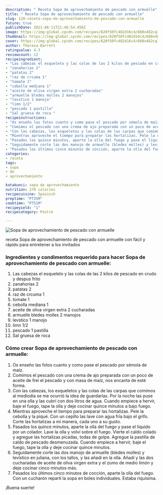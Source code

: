 ```yaml
---
description: " Receta Sopa de aprovechamiento de pescado con armuelle"
title: " Receta Sopa de aprovechamiento de pescado con armuelle"
slug: 120-receta-sopa-de-aprovechamiento-de-pescado-con-armuelle
future: true
publishDate: 2021-06-11T21:46:54.458Z
image: https://img-global.cpcdn.com/recipes/620f50fc482d16c4/680x482cq70/sopa-de-aprovechamiento-de-pescado-con-armuelle-foto-principal.jpg
thumbnail: https://img-global.cpcdn.com/recipes/620f50fc482d16c4/680x482cq70/sopa-de-aprovechamiento-de-pescado-con-armuelle-foto-principal.jpg
cover: https://img-global.cpcdn.com/recipes/620f50fc482d16c4/680x482cq70/sopa-de-aprovechamiento-de-pescado-con-armuelle-foto-principal.jpg
author: Theresa Barrett
ratingvalue: 4.3
reviewcount: 12
recipeingredient:
- "Las cabezas el esqueleto y las colas de las 2 kilos de pescado en crudo y despus frito "
- "zanahorias 2"
- "patatas 2"
- "raz de crcuma 1"
- "tomate 1"
- "cebolla mediana 1"
- "aceite de oliva virgen extra 2 cucharadas"
- "armuelle bledes molles 2 manojos"
- "levstico 1 manojo"
- "limn 1/2"
- "pescado 1 pastilla"
- "Sal gruesa de roca "
recipeinstructions:
- "Os enseño las fotos cuanto y como pase el pescado por sémola de maíz."
- "Comimos el pescado con una crema de ajo preparada con un poco de aceite de freí el pescado y con masa de maíz, nos encanta de esté forma."
- "Con las cabezas, los esqueletos y las colas de las carpas que comimos al mediodía se me ocurrió la idea de guardarlas. Por la noche las puse en una olla y las cubrí con dos litros de agua. Cuando empiece a hervir, baje el fuego, tape la olla y deje cocinar quince minutos a bajo fuego."
- "Mientras aproveche el tiempo para preparar las hortalizas. Pele la cebolla y la piqué. Con un cepillo las lave con agua fría bajo el grifo. Corte las hortalizas a mi manera, cada uno a su gusto."
- "Pasados los quince minutos, aparte la olla del fuego y pase el líquido por un colador. Lave la olla y volví sobre el fuego. Vierte el caldo colado y agregue las hortalizas picadas, todas de golpe. Agregue la pastilla de caldo de pescado desmenuzada. Cuando empiece a hervir, baje el fuego, tape la olla y deje cocinar quince minutos."
- "Seguidamente corte las dos manojo de armuelle (bledes molles) y levístico en juliana, con los tallos, y las añadí en la olla. Añadí y las dos cucharadas de aceite de oliva virgen extra y el zumo de medio limón y deje cocinar cinco minutos más."
- "Pasados los últimos cinco minutos de cocción, aparte la olla del fuego. Con un cucharón repartí la sopa en boles individuales. Estaba riquísima."
categories:
- receta
tags:
- sopa
- de
- aprovechamiento

katakunci: sopa de aprovechamiento 
nutrition: 278 calories
recipecuisine: Spainish
preptime: "PT35M"
cooktime: "PT51M"
recipeyield: "1"
recipecategory: Postre

---
```



![Sopa de aprovechamiento de pescado con armuelle](https://img-global.cpcdn.com/recipes/620f50fc482d16c4/680x482cq70/sopa-de-aprovechamiento-de-pescado-con-armuelle-foto-principal.jpg)

receta Sopa de aprovechamiento de pescado con armuelle con fácil y rápido para entretener a los invitados

<!--inarticleads1-->

### Ingredientes y condimentos requerido para hacer Sopa de aprovechamiento de pescado con armuelle:

1. Las cabezas el esqueleto y las colas de las 2 kilos de pescado en crudo y despus frito 
1. zanahorias 2
1. patatas 2
1. raz de crcuma 1
1. tomate 1
1. cebolla mediana 1
1. aceite de oliva virgen extra 2 cucharadas
1. armuelle bledes molles 2 manojos
1. levstico 1 manojo
1. limn 1/2
1. pescado 1 pastilla
1. Sal gruesa de roca 



<!--inarticleads2-->

### Cómo crear Sopa de aprovechamiento de pescado con armuelle:

1. Os enseño las fotos cuanto y como pase el pescado por sémola de maíz.
1. Comimos el pescado con una crema de ajo preparada con un poco de aceite de freí el pescado y con masa de maíz, nos encanta de esté forma.
1. Con las cabezas, los esqueletos y las colas de las carpas que comimos al mediodía se me ocurrió la idea de guardarlas. Por la noche las puse en una olla y las cubrí con dos litros de agua. Cuando empiece a hervir, baje el fuego, tape la olla y deje cocinar quince minutos a bajo fuego.
1. Mientras aproveche el tiempo para preparar las hortalizas. Pele la cebolla y la piqué. Con un cepillo las lave con agua fría bajo el grifo. Corte las hortalizas a mi manera, cada uno a su gusto.
1. Pasados los quince minutos, aparte la olla del fuego y pase el líquido por un colador. Lave la olla y volví sobre el fuego. Vierte el caldo colado y agregue las hortalizas picadas, todas de golpe. Agregue la pastilla de caldo de pescado desmenuzada. Cuando empiece a hervir, baje el fuego, tape la olla y deje cocinar quince minutos.
1. Seguidamente corte las dos manojo de armuelle (bledes molles) y levístico en juliana, con los tallos, y las añadí en la olla. Añadí y las dos cucharadas de aceite de oliva virgen extra y el zumo de medio limón y deje cocinar cinco minutos más.
1. Pasados los últimos cinco minutos de cocción, aparte la olla del fuego. Con un cucharón repartí la sopa en boles individuales. Estaba riquísima.



¡Buena suerte!

